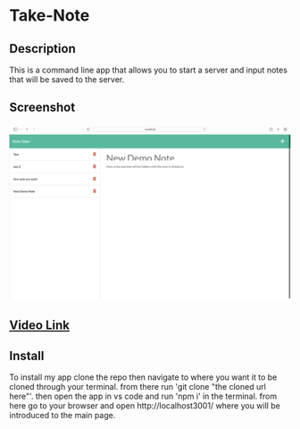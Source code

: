 # Take-Note

## Description
This is a command line app that allows you to start a server and input notes that will be saved to the server.

## Screenshot
![Screenshot of page](./public/images/Screenshot.png)


## [Video Link](https://drive.google.com/file/d/1ci16OMsR86jvkL8WhDEMlz3HVhdECgPm/view?usp=sharing)

## Install
To install my app clone the repo then navigate to where you want it to be cloned through your terminal. from there run 'git clone "the cloned url here"'. then open the app in vs code and run 'npm i' in the terminal. from here go to your browser and open http://localhost3001/ where you will be introduced to the main page.